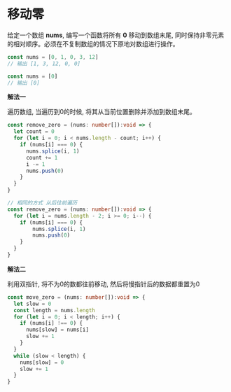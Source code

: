 # 移动零

  给定一个数组 **nums**, 编写一个函数将所有 **0** 移动到数组末尾, 同时保持非零元素的相对顺序。必须在不复制数组的情况下原地对数组进行操作。

```js
const nums = [0, 1, 0, 3, 12]
// 输出 [1, 3, 12, 0, 0]

const nums = [0]
// 输出 [0]
```

**解法一**

  遍历数组, 当遍历到0的时候, 将其从当前位置删除并添加到数组末尾。

```ts
const remove_zero = (nums: number[]):void => {
  let count = 0
  for (let i = 0; i < nums.length - count; i++) {
    if (nums[i] === 0) {
      nums.splice(i, 1)
      count += 1
      i -= 1
      nums.push(0)
    }
  }
}

// 相同的方式 从后往前遍历
const remove_zero = (nums: number[]):void => {
  for (let i = nums.length - 2; i >= 0; i--) {
    if (nums[i] === 0) {
        nums.splice(i, 1)
        nums.push(0)
    }
  }
}
```

**解法二**

  利用双指针, 将不为0的数都往前移动, 然后将慢指针后的数据都重置为0

```ts
const move_zero = (nums: number[]):void => {
  let slow = 0
  const length = nums.length
  for (let i = 0; i < length; i++) {
    if (nums[i] !== 0) {
      nums[slow] = nums[i]
      slow += 1
    }
  }
  while (slow < length) {
    nums[slow] = 0
    slow += 1
  }
}
```
